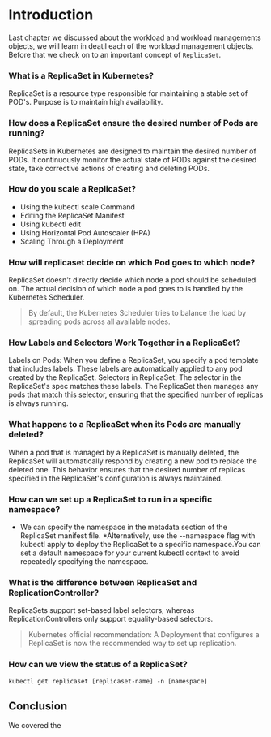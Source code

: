 # Introduction 
Last chapter we discussed about the workload and workload managements objects, we will learn in deatil each of the workload management objects. Before that we check on to an important concept of `ReplicaSet`.

### What is a ReplicaSet in Kubernetes?
ReplicaSet is a resource type responsible for maintaining a stable set of POD's. Purpose is to maintain high availability.

### How does a ReplicaSet ensure the desired number of Pods are running?
ReplicaSets in Kubernetes are designed to maintain the desired number of PODs. It continuously monitor the actual state of PODs against the desired state, take corrective actions of creating and deleting PODs.

### How do you scale a ReplicaSet?
* Using the kubectl scale Command
* Editing the ReplicaSet Manifest
* Using kubectl edit 
* Using Horizontal Pod Autoscaler (HPA)
* Scaling Through a Deployment

### How will replicaset decide on which Pod goes to which node? 
ReplicaSet doesn't directly decide which node a pod should be scheduled on. The actual decision of which node a pod goes to is handled by the Kubernetes Scheduler.
> By default, the Kubernetes Scheduler tries to balance the load by spreading pods across all available nodes. 

### How Labels and Selectors Work Together in a ReplicaSet?
Labels on Pods: When you define a ReplicaSet, you specify a pod template that includes labels. These labels are automatically applied to any pod created by the ReplicaSet.
Selectors in ReplicaSet: The selector in the ReplicaSet's spec matches these labels. The ReplicaSet then manages any pods that match this selector, ensuring that the specified number of replicas is always running.
  
### What happens to a ReplicaSet when its Pods are manually deleted?
When a pod that is managed by a ReplicaSet is manually deleted, the ReplicaSet will automatically respond by creating a new pod to replace the deleted one. This behavior ensures that the desired number of replicas specified in the ReplicaSet's configuration is always maintained.

### How can we set up a ReplicaSet to run in a specific namespace?
* We can specify the namespace in the metadata section of the ReplicaSet manifest file.
*Alternatively, use the --namespace flag with kubectl apply to deploy the ReplicaSet to a specific namespace.You can set a default namespace for your current kubectl context to avoid repeatedly specifying the namespace.

### What is the difference between ReplicaSet and ReplicationController?
ReplicaSets support set-based label selectors, whereas ReplicationControllers only support equality-based selectors.

> Kubernetes official recommendation: A Deployment that configures a ReplicaSet is now the recommended way to set up replication.

### How can we view the status of a ReplicaSet?
```
kubectl get replicaset [replicaset-name] -n [namespace]
```

## Conclusion
We covered the